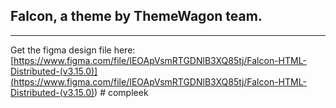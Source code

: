 ## Falcon, a theme by ThemeWagon team.

---

Get the figma design file here:
[https://www.figma.com/file/IEOApVsmRTGDNlB3XQ85tj/Falcon-HTML-Distributed-(v3.15.0)](<https://www.figma.com/file/IEOApVsmRTGDNlB3XQ85tj/Falcon-HTML-Distributed-(v3.15.0)>)
#   c o m p l e e k  
 